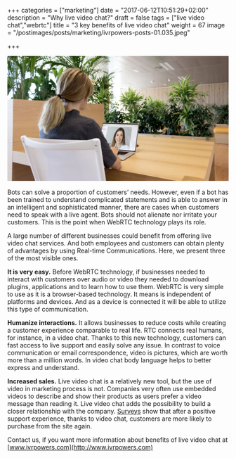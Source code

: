 +++
categories = ["marketing"]
date = "2017-06-12T10:51:29+02:00"
description = "Why live video chat?"
draft = false
tags = ["live video chat","webrtc"]
title = "3 key benefits of live video chat"
weight = 67
image = "/postimages/posts/marketing/ivrpowers-posts-01.035.jpeg"

+++

![Live video chat](/postimages/posts/marketing/ivrpowers-posts-01.035.jpeg)

Bots can solve a proportion of customers’ needs. However, even if a bot has been trained to understand complicated statements and is able to answer in an intelligent and sophisticated manner, there are cases when customers need to speak with a live agent. Bots should not alienate nor irritate your customers. This is the point when WebRTC technology plays its role.

A large number of different businesses could benefit from offering live video chat services. And both employees and customers can obtain plenty of advantages by using Real-time Communications. Here, we present three of the most visible ones.

**It is very easy.** Before WebRTC technology, if businesses needed to interact with customers over audio or video they needed to download plugins, applications and to learn how to use them. WebRTC is very simple to use as it is a browser-based technology. It means is independent of platforms and devices. And as a device is connected it will be able to utilize this type of communication.

**Humanize interactions.** It allows businesses to reduce costs while creating a customer experience comparable to real life. RTC connects real humans, for instance, in a video chat. Thanks to this new technology, customers can fast access to live support and easily solve any issue. In contrast to voice communication or email correspondence, video is pictures, which are worth more than a million words. In video chat body language helps to better express and understand.

**Increased sales.** Live video chat is a relatively new tool, but the use of video in marketing process is not. Companies very often use embedded videos to describe and show their products as users prefer a video message than reading it. Live video chat adds the possibility to build a closer relationship with the company. [Surveys](https://www.emarketer.com/Article/How-Helpful-Live-Chat/1007235) show that after a positive support experience, thanks to video chat, customers are more likely to purchase from the site again.

Contact us, if you want more information about benefits of live video chat at [www.ivrpowers.com](http://www.ivrpowers.com)
